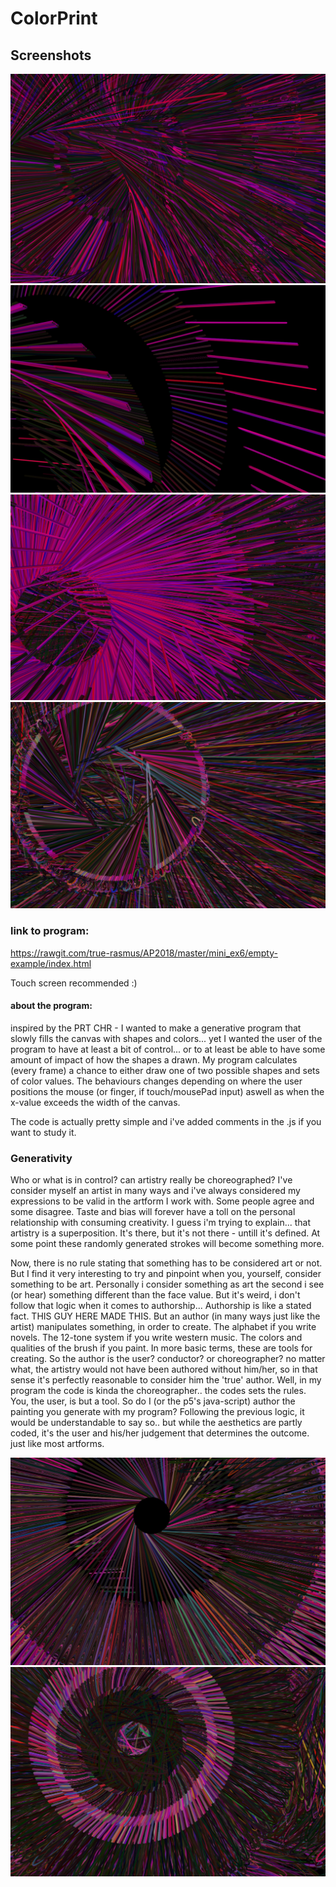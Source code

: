 # ColorPrint

## Screenshots
![image](https://github.com/true-rasmus/AP2018/blob/master/mini_ex6/Udklip1.PNG)
![image](https://github.com/true-rasmus/AP2018/blob/master/mini_ex6/Udklip2.PNG)
![image](https://github.com/true-rasmus/AP2018/blob/master/mini_ex6/Udklip3.PNG)
![image](https://github.com/true-rasmus/AP2018/blob/master/mini_ex6/Udklip4.PNG)


### link to program:
https://rawgit.com/true-rasmus/AP2018/master/mini_ex6/empty-example/index.html

Touch screen recommended :) 


#### about the program:
inspired by the PRT CHR - I wanted to make a generative program that slowly fills the canvas with shapes and colors... yet I wanted the user of the program to have at least a bit of control... or to at least be able to have some amount of impact of how the shapes a drawn.
My program calculates (every frame) a chance to either draw one of two possible shapes and sets of color values. The behaviours changes depending on where the user positions the mouse (or finger, if touch/mousePad input) aswell as when the x-value exceeds the width of the canvas.

The code is actually pretty simple and i've added comments in the .js if you want to study it.


### Generativity

Who or what is in control? can artistry really be choreographed?
I've consider myself an artist in many ways and i've always considered my expressions to be valid in the artform I work with. Some people agree and some disagree. Taste and bias will forever have a toll on the personal relationship with consuming creativity. I guess i'm trying to explain... that artistry is a superposition. It's there, but it's not there - untill it's defined. At some point these randomly generated strokes will become something more.

Now, there is no rule stating that something has to be considered art or not. But I find it very interesting to try and pinpoint when you, yourself, consider something to be art. Personally i consider something as art the second i see (or hear) something different than the face value. 
But it's weird, i don't follow that logic when it comes to authorship... 
Authorship is like a stated fact. THIS GUY HERE MADE THIS. But an author (in many ways just like the artist) manipulates something, in order to create. The alphabet if you write novels. The 12-tone system if you write western music. The colors and qualities of the brush if you paint. In more basic terms, these are tools for creating. So the author is the user? conductor? or choreographer? no matter what, the artistry would not have been authored without him/her, so in that sense it's perfectly reasonable to consider him the 'true' author. Well, in my program the code is kinda the choreographer.. the codes sets the rules. You, the user, is but a tool. So do I (or the p5's java-script) author the painting you generate with my program? Following the previous logic, it would be understandable to say so.. but while the aesthetics are partly coded, it's the user and his/her judgement that determines the outcome. just like most artforms. 

![image](https://github.com/true-rasmus/AP2018/blob/master/mini_ex6/Udklip5.PNG)
![image](https://github.com/true-rasmus/AP2018/blob/master/mini_ex6/Udklip6.PNG)
